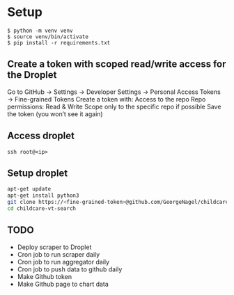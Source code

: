 # Setup
```
$ python -m venv venv
$ source venv/bin/activate
$ pip install -r requirements.txt
```
## Create a token with scoped read/write access for the Droplet
Go to GitHub → Settings → Developer Settings → Personal Access Tokens → Fine-grained Tokens
Create a token with:
    Access to the repo
    Repo permissions: Read & Write
    Scope only to the specific repo if possible
Save the token (you won’t see it again)

## Access droplet
`ssh root@<ip>`

## Setup droplet
```bash
apt-get update
apt-get install python3
git clone https://<fine-grained-token>@github.com/GeorgeNagel/childcare-vt-search.git
cd childcare-vt-search
```

## TODO
- Deploy scraper to Droplet
- Cron job to run scraper daily
- Cron job to run aggregator daily
- Cron job to push data to github daily
- Make Github token
- Make Github page to chart data